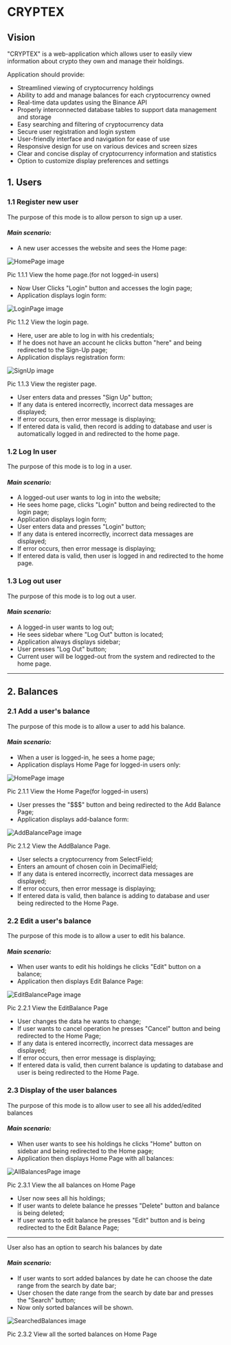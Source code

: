 # CRYPTEX
## Vision
<p>"CRYPTEX" is a web-application which allows user to easily view information about crypto they own and manage their holdings.</p>
<p>Application should provide: </p>

- Streamlined viewing of cryptocurrency holdings
- Ability to add and manage balances for each cryptocurrency owned
- Real-time data updates using the Binance API
- Properly interconnected database tables to support data management and storage
- Easy searching and filtering of cryptocurrency data
- Secure user registration and login system
- User-friendly interface and navigation for ease of use
- Responsive design for use on various devices and screen sizes
- Clear and concise display of cryptocurrency information and statistics
- Option to customize display preferences and settings

## 1. Users

### 1.1 Register new user

<p>The purpose of this mode is to allow person to sign up a user.</p>

#### <i>Main scenario:</i>

   - A new user accesses the website and sees the Home page:

![HomePage image](../static/images/DefaultHomePage.drawio.png)

Pic 1.1.1 View the home page.(for not logged-in users)

- Now User Clicks "Login" button and accesses the login page;
- Application displays login form:

![LoginPage image](../static/images/LoginPage.drawio.png)

Pic 1.1.2 View the login page.

- Here, user are able to log in with his credentials;
- If he does not have an account he clicks button "here" and being redirected to the Sign-Up page;
- Application displays registration form:

![SignUp image](../static/images/SignUpPage.drawio.png)

Pic 1.1.3 View the register page.

- User enters data and presses "Sign Up" button;
- If any data is entered incorrectly, incorrect data messages are displayed;
- If error occurs, then error message is displaying;
- If entered data is valid, then record is adding to database and user is automatically logged in and redirected to the home page.

### 1.2 Log In user

<p>The purpose of this mode is to log in a user.</p>

#### <i>Main scenario:</i>

   - A logged-out user wants to log in into the website;
   - He sees home page, clicks "Login" button and being redirected to the login page;
   - Application displays login form;
   - User enters data and presses "Login" button;
   - If any data is entered incorrectly, incorrect data messages are displayed;
   - If error occurs, then error message is displaying;
   - If entered data is valid, then user is logged in and redirected to the home page.


### 1.3 Log out user

<p>The purpose of this mode is to log out a user.</p>

#### <i>Main scenario:</i>

   - A logged-in user wants to log out;
   - He sees sidebar where "Log Out" button is located;
   - Application always displays sidebar;
   - User presses "Log Out" button;
   - Current user will be logged-out from the system and redirected to the home page.

<hr>

## 2. Balances

### 2.1 Add a user's balance

<p>The purpose of this mode is to allow a user to add his balance.</p>

#### <i>Main scenario:</i>

   - When a user is logged-in, he sees a home page;
   - Application displays Home Page for logged-in users only:

![HomePage image](../static/images/AuthenticatedHomePage.drawio.png)

Pic 2.1.1 View the Home Page(for logged-in users)

   - User presses the "$$$" button and being redirected to the Add Balance Page;
   - Application displays add-balance form:

![AddBalancePage image](../static/images/AddBalancePage.drawio.png)

Pic 2.1.2 View the AddBalance Page.

   - User selects a cryptocurrency from SelectField;
   - Enters an amount of chosen coin in DecimalField;
   - If any data is entered incorrectly, incorrect data messages are displayed;
   - If error occurs, then error message is displaying;
   - If entered data is valid, then balance is adding to database and user being redirected to the Home Page.

### 2.2 Edit a user's balance

<p>The purpose of this mode is to allow a user to edit his balance.</p>

#### <i>Main scenario:</i>

   - When user wants to edit his holdings he clicks "Edit" button on a balance;
   - Application then displays Edit Balance Page:

![EditBalancePage image](../static/images/EditBalancePage.drawio.png)

Pic 2.2.1 View the EditBalance Page

   - User changes the data he wants to change;
   - If user wants to cancel operation he presses "Cancel" button and being redirected to the Home Page;
   - If any data is entered incorrectly, incorrect data messages are displayed;
   - If error occurs, then error message is displaying;
   - If entered data is valid, then current balance is updating to database and user is being redirected to the Home Page.

### 2.3 Display of the user balances

<p>The purpose of this mode is to allow user to see all his added/edited balances</p>

#### <i>Main scenario:</i>

   - When user wants to see his holdings he clicks "Home" button on sidebar and being redirected to the Home page;
   - Application then displays Home Page with all balances:

![AllBalancesPage image](../static/images/AllBalances.drawio.png)

Pic 2.3.1 View the all balances on Home Page

   - User now sees all his holdings;
   - If user wants to delete balance he presses "Delete" button and balance is being deleted;
   - If user wants to edit balance he presses "Edit" button and is being redirected to the Edit Balance Page;

<hr>

<p>User also has an option to search his balances by date</p>

#### <i>Main scenario:</i>

   - If user wants to sort added balances by date he can choose the date range from the search by date bar;
   - User chosen the date range from the search by date bar and presses the "Search" button;
   - Now only sorted balances will be shown.

![SearchedBalances image](../static/images/SearchedBalances.drawio.png)

Pic 2.3.2 View all the sorted balances on Home Page
